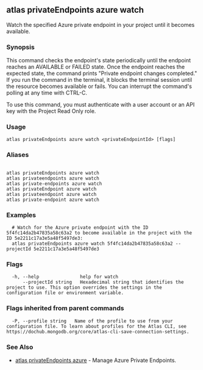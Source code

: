 ## atlas privateEndpoints azure watch

Watch the specified Azure private endpoint in your project until it becomes available.


### Synopsis

This command checks the endpoint's state periodically until the endpoint reaches an AVAILABLE or FAILED state. 
Once the endpoint reaches the expected state, the command prints "Private endpoint changes completed."
If you run the command in the terminal, it blocks the terminal session until the resource becomes available or fails.
You can interrupt the command's polling at any time with CTRL-C.

To use this command, you must authenticate with a user account or an API key with the Project Read Only role.


### Usage
```
atlas privateEndpoints azure watch <privateEndpointId> [flags]
```

### Aliases
```

atlas privateEndpoints azure watch
atlas privateendpoints azure watch
atlas private-endpoints azure watch
atlas privateEndpoint azure watch
atlas privateendpoint azure watch
atlas private-endpoint azure watch
```

### Examples

```
  # Watch for the Azure private endpoint with the ID 5f4fc14da2b47835a58c63a2 to become available in the project with the ID 5e2211c17a3e5a48f5497de3:
  atlas privateEndpoints azure watch 5f4fc14da2b47835a58c63a2 --projectId 5e2211c17a3e5a48f5497de3
```


### Flags

```
  -h, --help               help for watch
      --projectId string   Hexadecimal string that identifies the project to use. This option overrides the settings in the configuration file or environment variable.

```


### Flags inherited from parent commands

```
  -P, --profile string   Name of the profile to use from your configuration file. To learn about profiles for the Atlas CLI, see https://dochub.mongodb.org/core/atlas-cli-save-connection-settings.

```

### See Also


* [atlas privateEndpoints azure](atlas_privateEndpoints_azure.md)	- Manage Azure Private Endpoints.



